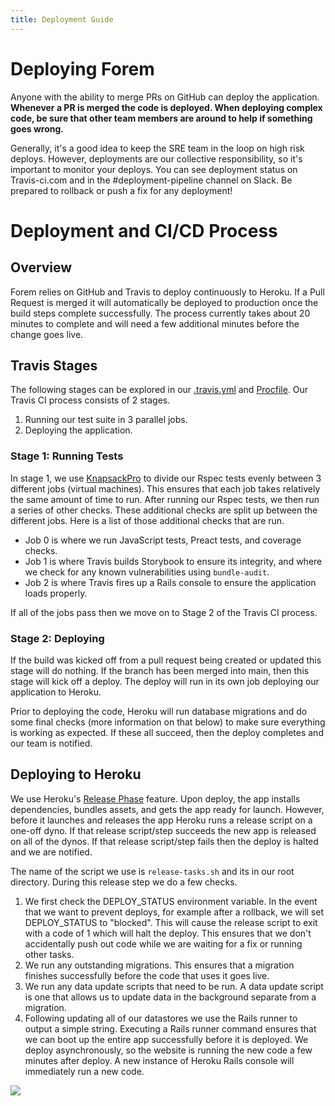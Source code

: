 ```yaml
---
title: Deployment Guide
---
```


# Deploying Forem

Anyone with the ability to merge PRs on GitHub can deploy the application.
**Whenever a PR is merged the code is deployed. When deploying complex code, be
sure that other team members are around to help if something goes wrong.**

Generally, it's a good idea to keep the SRE team in the loop on high risk
deploys. However, deployments are our collective responsibility, so it's
important to monitor your deploys. You can see deployment status on
Travis-ci.com and in the #deployment-pipeline channel on Slack. Be prepared to
rollback or push a fix for any deployment!

# Deployment and CI/CD Process

## Overview

Forem relies on GitHub and Travis to deploy continuously to Heroku. If a Pull
Request is merged it will automatically be deployed to production once the build
steps complete successfully. The process currently takes about 20 minutes to
complete and will need a few additional minutes before the change goes live.

## Travis Stages

The following stages can be explored in our
[.travis.yml](https://github.com/forem/forem/blob/main/.travis.yml) and
[Procfile](https://github.com/forem/forem/blob/main/Procfile). Our Travis CI
process consists of 2 stages.

1. Running our test suite in 3 parallel jobs.
2. Deploying the application.

### Stage 1: Running Tests

In stage 1, we use [KnapsackPro](https://knapsackpro.com/) to divide our Rspec
tests evenly between 3 different jobs (virtual machines). This ensures that each
job takes relatively the same amount of time to run. After running our Rspec
tests, we then run a series of other checks. These additional checks are split
up between the different jobs. Here is a list of those additional checks that
are run.

- Job 0 is where we run JavaScript tests, Preact tests, and coverage checks.
- Job 1 is where Travis builds Storybook to ensure its integrity, and where we
  check for any known vulnerabilities using `bundle-audit`.
- Job 2 is where Travis fires up a Rails console to ensure the application loads
  properly.

If all of the jobs pass then we move on to Stage 2 of the Travis CI process.

### Stage 2: Deploying

If the build was kicked off from a pull request being created or updated this
stage will do nothing. If the branch has been merged into main, then this stage
will kick off a deploy. The deploy will run in its own job deploying our
application to Heroku.

Prior to deploying the code, Heroku will run database migrations and do some
final checks (more information on that below) to make sure everything is working
as expected. If these all succeed, then the deploy completes and our team is
notified.

## Deploying to Heroku

We use Heroku's
[Release Phase](https://devcenter.heroku.com/articles/release-phase) feature.
Upon deploy, the app installs dependencies, bundles assets, and gets the app
ready for launch. However, before it launches and releases the app Heroku runs a
release script on a one-off dyno. If that release script/step succeeds the new
app is released on all of the dynos. If that release script/step fails then the
deploy is halted and we are notified.

The name of the script we use is `release-tasks.sh` and its in our root
directory. During this release step we do a few checks.

1. We first check the DEPLOY_STATUS environment variable. In the event that we
   want to prevent deploys, for example after a rollback, we will set
   DEPLOY_STATUS to "blocked". This will cause the release script to exit with a
   code of 1 which will halt the deploy. This ensures that we don't accidentally
   push out code while we are waiting for a fix or running other tasks.
2. We run any outstanding migrations. This ensures that a migration finishes
   successfully before the code that uses it goes live.
3. We run any data update scripts that need to be run. A data update script is
   one that allows us to update data in the background separate from a
   migration.
4. Following updating all of our datastores we use the Rails runner to output a
   simple string. Executing a Rails runner command ensures that we can boot up
   the entire app successfully before it is deployed. We deploy asynchronously,
   so the website is running the new code a few minutes after deploy. A new
   instance of Heroku Rails console will immediately run a new code.

![](https://devcenter0.assets.heroku.com/article-images/1494371187-release-phase-diagram-3.png)
